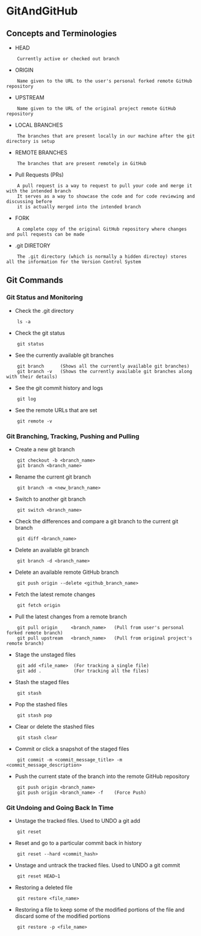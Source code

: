 # GitAndGitHub

## Concepts and Terminologies

- HEAD

``` 
    Currently active or checked out branch
```

- ORIGIN

```
    Name given to the URL to the user's personal forked remote GitHub repository
```

- UPSTREAM

```
    Name given to the URL of the original project remote GitHub repository
```

- LOCAL BRANCHES

```
    The branches that are present locally in our machine after the git directory is setup
```

- REMOTE BRANCHES

```
    The branches that are present remotely in GitHub
```

- Pull Requests (PRs)

```
    A pull request is a way to request to pull your code and merge it with the intended branch
    It serves as a way to showcase the code and for code reviewing and discussing before
    it is actually merged into the intended branch
```

- FORK

```
    A complete copy of the original GitHub repository where changes and pull requests can be made
```

- .git DIRETORY

```
    The .git directory (which is normally a hidden directoy) stores all the information for the Version Control System
```

## Git Commands

### Git Status and Monitoring

- Check the .git directory

``` 
    ls -a 
```

- Check the git status

``` 
    git status 
```

- See the currently available git branches 

``` 
    git branch      (Shows all the currently available git branches)
    git branch -v   (Shows the currently available git branches along with their details)
```

- See the git commit history and logs

``` 
    git log 
```

- See the remote URLs that are set 

``` 
    git remote -v
```


### Git Branching, Tracking, Pushing and Pulling


- Create a new git branch 

``` 
    git checkout -b <branch_name> 
    git branch <branch_name>
```

- Rename the current git branch

```
    git branch -m <new_branch_name>
```

- Switch to another git branch

```
    git switch <branch_name>
```

- Check the differences and compare a git branch to the current git branch

``` 
    git diff <branch_name>  
```

- Delete an available git branch

```
    git branch -d <branch_name>
```

- Delete an available remote GitHub branch

```
    git push origin --delete <github_branch_name>
```

- Fetch the latest remote changes

```
    git fetch origin
```

- Pull the latest changes from a remote branch

```
    git pull origin     <branch_name>   (Pull from user's personal forked remote branch)
    git pull upstream   <branch_name>   (Pull from original project's remote branch)
```

- Stage the unstaged files

``` 
    git add <file_name>  (For tracking a single file)
    git add .            (For tracking all the files)
```

- Stash the staged files

```
    git stash
```

- Pop the stashed files

```
    git stash pop
```

- Clear or delete the stashed files

``` 
    git stash clear
```

- Commit or click a snapshot of the staged files

``` 
    git commit -m <commit_message_title> -m <commit_message_description> 
```

- Push the current state of the branch into the remote GitHub repository

``` 
    git push origin <branch_name>   
    git push origin <branch_name> -f    (Force Push)
```

### Git Undoing and Going Back In Time

- Unstage the tracked files. Used to UNDO a git add

```
    git reset   
```

- Reset and go to a particular commit back in history

```
    git reset --hard <commit_hash>
```

- Unstage and untrack the tracked files. Used to UNDO a git commit

```
    git reset HEAD~1 
```

- Restoring a deleted file

```
    git restore <file_name>
```

- Restoring a file to keep some of the modified portions of the file and discard some of the modified portions

```
    git restore -p <file_name>
```

